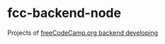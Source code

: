 # fcc-backend-node

Projects of [freeCodeCamp.org backend developing](https://www.freecodecamp.org/learn/back-end-development-and-apis/#back-end-development-and-apis-projects)